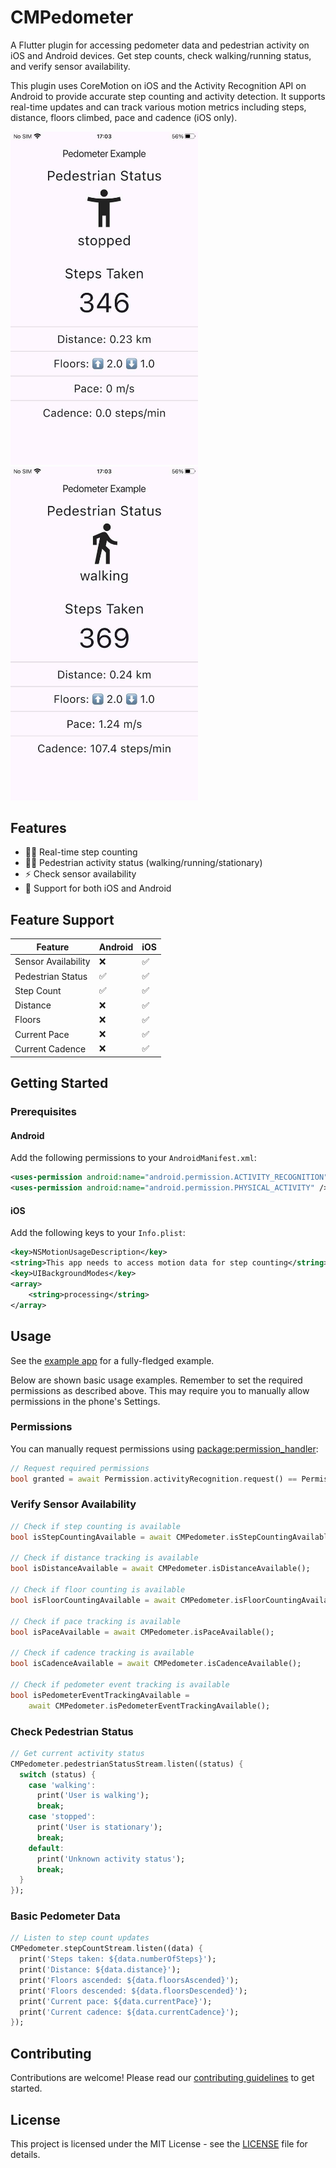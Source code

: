 # CMPedometer

A Flutter plugin for accessing pedometer data and pedestrian activity on iOS and Android devices. Get step counts, check walking/running status, and verify sensor availability.

This plugin uses CoreMotion on iOS and the Activity Recognition API on Android to provide accurate step counting and activity detection. It supports real-time updates and can track various motion metrics including steps, distance, floors climbed, pace and cadence (iOS only).

<p>
    <img src="https://github.com/hieutv-dng/cm_pedometer/blob/master/screenshots/pedometer_stopped.png?raw=true" width="300"/>
    <img src="https://github.com/hieutv-dng/cm_pedometer/blob/master/screenshots/pedometer_walking.png?raw=true" width="300"/>
</p>

## Features

- 🚶‍♂️ Real-time step counting
- 🏃‍♀️ Pedestrian activity status (walking/running/stationary)
- ⚡ Check sensor availability
- 📱 Support for both iOS and Android

## Feature Support

| Feature             | Android | iOS |
|---------------------|---------|-----|
| Sensor Availability | ❌      | ✅  |
| Pedestrian Status   | ✅      | ✅  |
| Step Count          | ✅      | ✅  |
| Distance            | ❌      | ✅  |
| Floors              | ❌      | ✅  |
| Current Pace        | ❌      | ✅  |
| Current Cadence     | ❌      | ✅  |

## Getting Started

### Prerequisites

#### Android
Add the following permissions to your `AndroidManifest.xml`:

```xml
<uses-permission android:name="android.permission.ACTIVITY_RECOGNITION" />
<uses-permission android:name="android.permission.PHYSICAL_ACTIVITY" />
```

#### iOS
Add the following keys to your `Info.plist`:

```xml
<key>NSMotionUsageDescription</key>
<string>This app needs to access motion data for step counting</string>
<key>UIBackgroundModes</key>
<array>
    <string>processing</string>
</array>
```

## Usage
See the [example app](https://github.com/hieutv-dng/cm_pedometer/blob/master/example/lib/main.dart) for a fully-fledged example.

Below are shown basic usage examples. Remember to set the required permissions as described above. This may require you to manually allow permissions in the phone's Settings.

### Permissions

You can manually request permissions using [package:permission_handler](https://pub.dev/packages/permission_handler):

```dart
// Request required permissions
bool granted = await Permission.activityRecognition.request() == PermissionStatus.granted;
```

### Verify Sensor Availability

```dart
// Check if step counting is available
bool isStepCountingAvailable = await CMPedometer.isStepCountingAvailable();

// Check if distance tracking is available
bool isDistanceAvailable = await CMPedometer.isDistanceAvailable();

// Check if floor counting is available
bool isFloorCountingAvailable = await CMPedometer.isFloorCountingAvailable();

// Check if pace tracking is available
bool isPaceAvailable = await CMPedometer.isPaceAvailable();

// Check if cadence tracking is available
bool isCadenceAvailable = await CMPedometer.isCadenceAvailable();

// Check if pedometer event tracking is available
bool isPedometerEventTrackingAvailable =
    await CMPedometer.isPedometerEventTrackingAvailable();
```

### Check Pedestrian Status

```dart
// Get current activity status
CMPedometer.pedestrianStatusStream.listen((status) {
  switch (status) {
    case 'walking':
      print('User is walking');
      break;
    case 'stopped':
      print('User is stationary');
      break;
    default:
      print('Unknown activity status');
      break;
  }
});
```

### Basic Pedometer Data

```dart
// Listen to step count updates
CMPedometer.stepCountStream.listen((data) {
  print('Steps taken: ${data.numberOfSteps}');
  print('Distance: ${data.distance}');
  print('Floors ascended: ${data.floorsAscended}');
  print('Floors descended: ${data.floorsDescended}');
  print('Current pace: ${data.currentPace}');
  print('Current cadence: ${data.currentCadence}');
});
```

## Contributing

Contributions are welcome! Please read our [contributing guidelines](CONTRIBUTING.md) to get started.

## License

This project is licensed under the MIT License - see the [LICENSE](LICENSE) file for details.